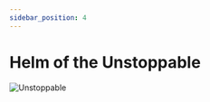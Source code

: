 ```yaml
---
sidebar_position: 4
---
```


# Helm of the Unstoppable

![Unstoppable](https://vwiki.valorserver.com/api/item/picture/helm%20of%20the%20unstoppable)
